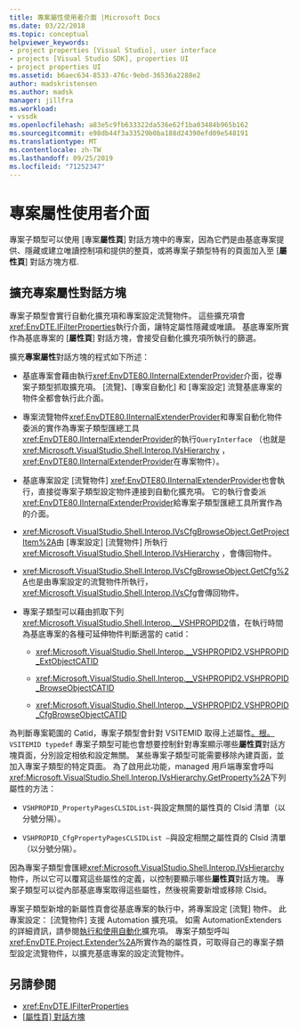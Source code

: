 ```yaml
---
title: 專案屬性使用者介面 |Microsoft Docs
ms.date: 03/22/2018
ms.topic: conceptual
helpviewer_keywords:
- project properties [Visual Studio], user interface
- projects [Visual Studio SDK], properties UI
- project properties UI
ms.assetid: b6aec634-8533-476c-9ebd-36536a2288e2
author: madskristensen
ms.author: madsk
manager: jillfra
ms.workload:
- vssdk
ms.openlocfilehash: a83e5c9fb633322da536e62f1ba03484b965b162
ms.sourcegitcommit: e98db44f3a33529b0ba188d24390efd09e548191
ms.translationtype: MT
ms.contentlocale: zh-TW
ms.lasthandoff: 09/25/2019
ms.locfileid: "71252347"
---
```

# <a name="project-property-user-interface"></a>專案屬性使用者介面

專案子類型可以使用 [專案**屬性頁**] 對話方塊中的專案，因為它們是由基底專案提供、隱藏或建立唯讀控制項和提供的整頁，或將專案子類型特有的頁面加入至 [**屬性頁**] 對話方塊方框.

## <a name="extending-the-project-property-dialog-box"></a>擴充專案屬性對話方塊

專案子類型會實行自動化擴充項和專案設定流覽物件。 這些擴充項會<xref:EnvDTE.IFilterProperties>執行介面，讓特定屬性隱藏或唯讀。 基底專案所實作為基底專案的 [**屬性頁**] 對話方塊，會接受自動化擴充項所執行的篩選。

擴充**專案屬性**對話方塊的程式如下所述：

- 基底專案會藉由執行<xref:EnvDTE80.IInternalExtenderProvider>介面，從專案子類型抓取擴充項。 [流覽]、[專案自動化] 和 [專案設定] 流覽基底專案的物件全都會執行此介面。

- 專案流覽物件<xref:EnvDTE80.IInternalExtenderProvider>和專案自動化物件委派的實作為專案子類型匯總工具<xref:EnvDTE80.IInternalExtenderProvider>的執行`QueryInterface` （也就是<xref:Microsoft.VisualStudio.Shell.Interop.IVsHierarchy> ， <xref:EnvDTE80.IInternalExtenderProvider>在專案物件）。

- 基底專案設定 [流覽物件] <xref:EnvDTE80.IInternalExtenderProvider>也會執行，直接從專案子類型設定物件連接到自動化擴充項。 它的執行會委派<xref:EnvDTE80.IInternalExtenderProvider>給專案子類型匯總工具所實作為的介面。

- <xref:Microsoft.VisualStudio.Shell.Interop.IVsCfgBrowseObject.GetProjectItem%2A>由 [專案設定] [流覽物件] 所執行<xref:Microsoft.VisualStudio.Shell.Interop.IVsHierarchy> ，會傳回物件。

- <xref:Microsoft.VisualStudio.Shell.Interop.IVsCfgBrowseObject.GetCfg%2A>也是由專案設定的流覽物件所執行， <xref:Microsoft.VisualStudio.Shell.Interop.IVsCfg>會傳回物件。

- 專案子類型可以藉由抓取下列<xref:Microsoft.VisualStudio.Shell.Interop.__VSHPROPID2>值，在執行時間為基底專案的各種可延伸物件判斷適當的 catid：

  - <xref:Microsoft.VisualStudio.Shell.Interop.__VSHPROPID2.VSHPROPID_ExtObjectCATID>

  - <xref:Microsoft.VisualStudio.Shell.Interop.__VSHPROPID2.VSHPROPID_BrowseObjectCATID>

  - <xref:Microsoft.VisualStudio.Shell.Interop.__VSHPROPID2.VSHPROPID_CfgBrowseObjectCATID>

為判斷專案範圍的 Catid，專案子類型會針對 VSITEMID 取得上述屬性[。根。](<xref:Microsoft.VisualStudio.VSConstants.VSITEMID#Microsoft_VisualStudio_VSConstants_VSITEMID_Root>) `VSITEMID typedef` 專案子類型可能也會想要控制針對專案顯示哪些**屬性頁**對話方塊頁面，分別設定相依和設定無關。 某些專案子類型可能需要移除內建頁面，並加入專案子類型的特定頁面。 為了啟用此功能，managed 用戶端專案會呼叫<xref:Microsoft.VisualStudio.Shell.Interop.IVsHierarchy.GetProperty%2A>下列屬性的方法：

- `VSHPROPID_PropertyPagesCLSIDList`-與設定無關的屬性頁的 Clsid 清單（以分號分隔）。

- `VSHPROPID_CfgPropertyPagesCLSIDList —`與設定相關之屬性頁的 Clsid 清單（以分號分隔）。

因為專案子類型會匯總<xref:Microsoft.VisualStudio.Shell.Interop.IVsHierarchy>物件，所以它可以覆寫這些屬性的定義，以控制要顯示哪些**屬性頁**對話方塊。 專案子類型可以從內部基底專案取得這些屬性，然後視需要新增或移除 Clsid。

專案子類型新增的新屬性頁會從基底專案的執行中，將專案設定 [流覽] 物件。 此專案設定： [流覽物件] 支援 Automation 擴充項。 如需 AutomationExtenders 的詳細資訊，請參閱[執行和使用自動化](https://msdn.microsoft.com/Library/0d5c218c-f412-4b28-ab0c-33a611f62356)擴充項。 專案子類型呼叫<xref:EnvDTE.Project.Extender%2A>所實作為的屬性頁，可取得自己的專案子類型設定流覽物件，以擴充基底專案的設定流覽物件。

## <a name="see-also"></a>另請參閱

- <xref:EnvDTE.IFilterProperties>
- [[屬性頁] 對話方塊](/previous-versions/visualstudio/visual-studio-2010/as5chysf(v=vs.100))
